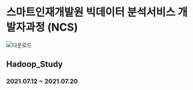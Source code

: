 # 스마트인재개발원 빅데이터 분석서비스 개발자과정 (NCS)
![다운로드](https://user-images.githubusercontent.com/65816974/125245535-a538e400-e32b-11eb-98c3-de560be70124.png)
## Hadoop_Study
### 2021.07.12 ~ 2021.07.20
